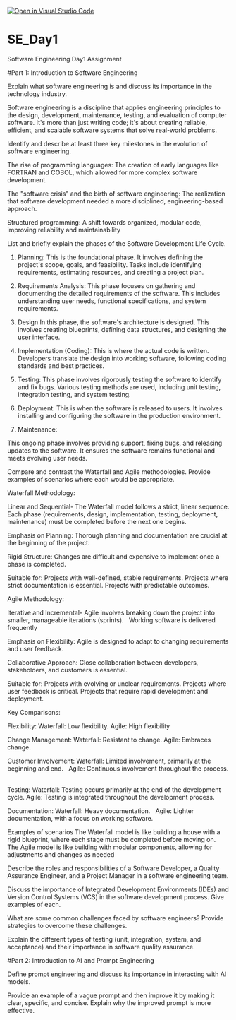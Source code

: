 [![Open in Visual Studio Code](https://classroom.github.com/assets/open-in-vscode-2e0aaae1b6195c2367325f4f02e2d04e9abb55f0b24a779b69b11b9e10269abc.svg)](https://classroom.github.com/online_ide?assignment_repo_id=18356020&assignment_repo_type=AssignmentRepo)
# SE_Day1
Software Engineering Day1 Assignment

#Part 1: Introduction to Software Engineering

Explain what software engineering is and discuss its importance in the technology industry.

Software engineering is a discipline that applies engineering principles to the design, development, maintenance, testing, and evaluation of computer software. It's more than just writing code; it's about creating reliable, efficient, and scalable software systems that solve real-world problems.

Identify and describe at least three key milestones in the evolution of software engineering.

The rise of programming languages:
The creation of early languages like FORTRAN and COBOL, which allowed for more complex software development.

The "software crisis" and the birth of software engineering:
The realization that software development needed a more disciplined, engineering-based approach.

Structured programming:
A shift towards organized, modular code, improving reliability and maintainability

List and briefly explain the phases of the Software Development Life Cycle.

1. Planning:
This is the foundational phase. It involves defining the project's scope, goals, and feasibility. Tasks include identifying requirements, estimating resources, and creating a project plan.

2. Requirements Analysis:
This phase focuses on gathering and documenting the detailed requirements of the software. This includes understanding user needs, functional specifications, and system requirements.

3. Design
In this phase, the software's architecture is designed. This involves creating blueprints, defining data structures, and designing the user interface.

4. Implementation (Coding):
This is where the actual code is written. Developers translate the design into working software, following coding standards and best practices.

5. Testing:
This phase involves rigorously testing the software to identify and fix bugs. Various testing methods are used, including unit testing, integration testing, and system testing.

6. Deployment:
This is when the software is released to users. It involves installing and configuring the software in the production environment.

7. Maintenance:

This ongoing phase involves providing support, fixing bugs, and releasing updates to the software. It ensures the software remains functional and meets evolving user needs.


 Compare and contrast the Waterfall and Agile methodologies. Provide examples of scenarios where each would be appropriate.

Waterfall Methodology:

Linear and Sequential-
The Waterfall model follows a strict, linear sequence. Each phase (requirements, design, implementation, testing, deployment, maintenance) must be completed before the next one begins.

Emphasis on Planning:
Thorough planning and documentation are crucial at the beginning of the project.

Rigid Structure:
Changes are difficult and expensive to implement once a phase is completed.

Suitable for:
Projects with well-defined, stable requirements.
Projects where strict documentation is essential.
Projects with predictable outcomes.

Agile Methodology:

Iterative and Incremental-
Agile involves breaking down the project into smaller, manageable iterations (sprints).   
Working software is delivered frequently

Emphasis on Flexibility:
Agile is designed to adapt to changing requirements and user feedback.   

Collaborative Approach:
Close collaboration between developers, stakeholders, and customers is essential.

Suitable for:
Projects with evolving or unclear requirements.
Projects where user feedback is critical.
Projects that require rapid development and deployment.

Key Comparisons:

Flexibility:
Waterfall: Low flexibility.
Agile: High flexibility

Change Management:
Waterfall: Resistant to change.
Agile: Embraces change.

Customer Involvement:
Waterfall: Limited involvement, primarily at the beginning and end.   
Agile: Continuous involvement throughout the process.   

Testing:
Waterfall: Testing occurs primarily at the end of the development cycle.
Agile: Testing is integrated throughout the development process.   

Documentation:
Waterfall: Heavy documentation.   
Agile: Lighter documentation, with a focus on working software. 

Examples of scenarios
The Waterfall model is like building a house with a rigid blueprint, where each stage must be completed before moving on.   
The Agile model is like building with modular components, allowing for adjustments and changes as needed


Describe the roles and responsibilities of a Software Developer, a Quality Assurance Engineer, and a Project Manager in a software engineering team.


Discuss the importance of Integrated Development Environments (IDEs) and Version Control Systems (VCS) in the software development process. Give examples of each.


What are some common challenges faced by software engineers? Provide strategies to overcome these challenges.


Explain the different types of testing (unit, integration, system, and acceptance) and their importance in software quality assurance.


#Part 2: Introduction to AI and Prompt Engineering


Define prompt engineering and discuss its importance in interacting with AI models.


Provide an example of a vague prompt and then improve it by making it clear, specific, and concise. Explain why the improved prompt is more effective.
